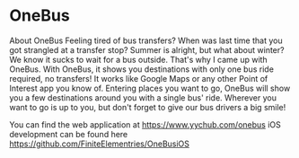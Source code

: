 # OneBus
About OneBus
Feeling tired of bus transfers? When was last time that you got strangled at a transfer stop? Summer is alright, but what about winter? We know it sucks to wait for a bus outside. That's why I came up with OneBus. 
With OneBus, it shows you destinations with only one bus ride required, no transfers! 
It works like Google Maps or any other Point of Interest app you know of. Entering places you want to go, OneBus will show you a few destinations around you with a single bus' ride. Wherever you want to go is up to you, but don't forget to give our bus drivers a big smile! 

You can find the web application at https://www.yychub.com/onebus
iOS development can be found here https://github.com/FiniteElementries/OneBusiOS
